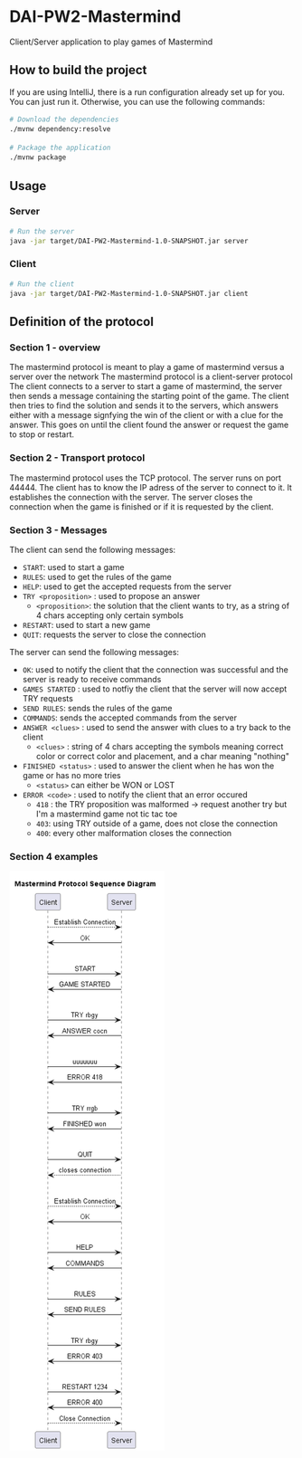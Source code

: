 # DAI-PW2-Mastermind

Client/Server application to play games of Mastermind

## How to build the project

If you are using IntelliJ, there is a run configuration already set up for you. You can just run it.
Otherwise, you can use the following commands:

```bash
# Download the dependencies
./mvnw dependency:resolve

# Package the application
./mvnw package
```

## Usage

### Server

```bash
# Run the server
java -jar target/DAI-PW2-Mastermind-1.0-SNAPSHOT.jar server
```

### Client

```bash
# Run the client
java -jar target/DAI-PW2-Mastermind-1.0-SNAPSHOT.jar client 
```

## Definition of the protocol

### Section 1 - overview

The mastermind protocol is meant to play a game of mastermind versus a server over the network
The mastermind protocol is a client-server protocol
The client connects to a server to start a game of mastermind, the server then sends a message containing the starting point of the game. The client then tries to find the solution and sends it to the servers, which answers either with a message signfying the win of the client or with a clue for the answer. This goes on until the client found the answer or request the game to stop or restart.

### Section 2 - Transport protocol

The mastermind protocol uses the TCP protocol. The server runs on port 44444.
The client has to know the IP adress of the server to connect to it. It establishes the connection with the server.
The server closes the connection when the game is finished or if it is requested by the client.

### Section 3 - Messages

The client can send the following messages:
- `START`: used to start a game
- `RULES`: used to get the rules of the game
- `HELP`: used to get the accepted requests from the server
- `TRY <proposition>` : used to propose an answer
	- `<proposition>`: the solution that the client wants to try, as a string of 4 chars accepting only certain 	symbols
- `RESTART`: used to start a new game
- `QUIT`: requests the server to close the connection

The server can send the following messages:
- `OK`: used to notify the client that the connection was successful and the server is ready to receive commands
- `GAMES STARTED` : used to notfiy the client that the server will now accept TRY requests
- `SEND RULES`: sends the rules of the game
- `COMMANDS`: sends the accepted commands from the server
- `ANSWER <clues>` : used to send the answer with clues to a try back to the client
	- `<clues>` : string of 4 chars accepting the symbols meaning correct color or correct color and placement, and a char 	meaning "nothing"
- `FINISHED <status>` : used to answer the client when he has won the game or has no more tries
	- `<status>` can either be WON or LOST
- `ERROR <code>` : used to notify the client that an error occured
	- `418` : the TRY proposition was malformed -> request another try but I'm a mastermind game not tic tac toe
  - `403`: using TRY outside of a game, does not close the connection
  - `400`: every other malformation closes the connection

### Section 4 examples

![Sequence diagram of the protocol](./images/diagramSeqProt.png)